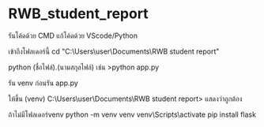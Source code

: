 # RWB_student_report

รันโค้ดด้วย CMD 
แก้โค้ดด้วย VScode/Python

เข้าถึงโฟลเดอร์นี้ 
cd "C:\Users\user\Documents\RWB student report" 

python (ชื่อไฟล์).(นามสกุลไฟล์) เช่น >python app.py

รัน venv ก่อนรัน app.py 
	
ให้ขึ้น (venv) C:\Users\user\Documents\RWB student report> แสดงว่าถูกต้อง

ถ้าไม่มีโฟลเดอร์venv
python -m venv venv
venv\Scripts\activate
pip install flask